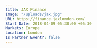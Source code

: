```yaml
---
title: JAX Finance
Image: "/uploads/jax.jpg"
URL: https://finance.jaxlondon.com/
Start Date: 2018-04-09 05:30:00 +05:30
Markets: Europe
Location: London
Is Partner Event?: false
---
```


